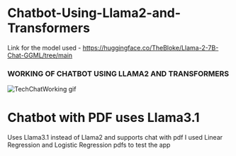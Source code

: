 # Chatbot-Using-Llama2-and-Transformers
Link for the model used - https://huggingface.co/TheBloke/Llama-2-7B-Chat-GGML/tree/main
### WORKING OF CHATBOT USING LLAMA2 AND TRANSFORMERS
![TechChatWorking gif](https://github.com/AkhileshKolambekar/Chatbot-Using-Llama2-and-Transformers/assets/86556963/66860891-ab0f-4390-b4f0-7f291838bfe0)

# Chatbot with PDF uses Llama3.1

Uses Llama3.1 instead of Llama2 and supports chat with pdf
I used Linear Regression and Logistic Regression pdfs to test the app
